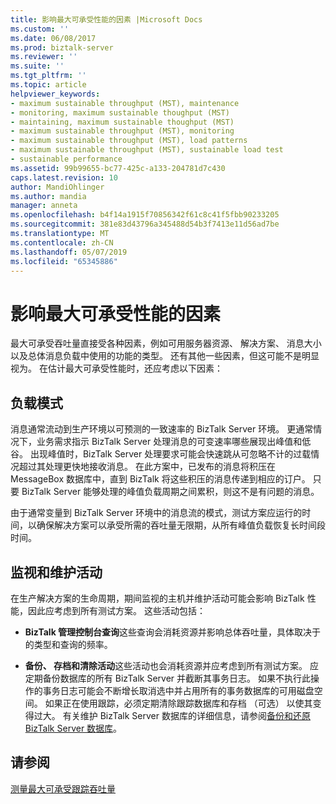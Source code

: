 ```yaml
---
title: 影响最大可承受性能的因素 |Microsoft Docs
ms.custom: ''
ms.date: 06/08/2017
ms.prod: biztalk-server
ms.reviewer: ''
ms.suite: ''
ms.tgt_pltfrm: ''
ms.topic: article
helpviewer_keywords:
- maximum sustainable throughput (MST), maintenance
- monitoring, maximum sustainable thoughput (MST)
- maintaining, maximum sustainable thoughput (MST)
- maximum sustainable throughput (MST), monitoring
- maximum sustainable throughput (MST), load patterns
- maximum sustainable throughput (MST), sustainable load test
- sustainable performance
ms.assetid: 99b99655-bc77-425c-a133-204781d7c430
caps.latest.revision: 10
author: MandiOhlinger
ms.author: mandia
manager: anneta
ms.openlocfilehash: b4f14a1915f70856342f61c8c41f5fbb90233205
ms.sourcegitcommit: 381e83d43796a345488d54b3f7413e11d56ad7be
ms.translationtype: MT
ms.contentlocale: zh-CN
ms.lasthandoff: 05/07/2019
ms.locfileid: "65345886"
---
```

# <a name="factors-that-affect-maximum-sustainable-performance"></a>影响最大可承受性能的因素
最大可承受吞吐量直接受各种因素，例如可用服务器资源、 解决方案、 消息大小以及总体消息负载中使用的功能的类型。 还有其他一些因素，但这可能不是明显视为。 在估计最大可承受性能时，还应考虑以下因素：  
  
## <a name="load-patterns"></a>负载模式  
 消息通常流动到生产环境以可预测的一致速率的 BizTalk Server 环境。 更通常情况下，业务需求指示 BizTalk Server 处理消息的可变速率哪些展现出峰值和低谷。 出现峰值时，BizTalk Server 处理要求可能会快速跳从可忽略不计的过载情况超过其处理更快地接收消息。 在此方案中，已发布的消息将积压在 MessageBox 数据库中，直到 BizTalk 将这些积压的消息传递到相应的订户。 只要 BizTalk Server 能够处理的峰值负载周期之间累积，则这不是有问题的消息。  
  
 由于通常变量到 BizTalk Server 环境中的消息流的模式，测试方案应运行的时间，以确保解决方案可以承受所需的吞吐量无限期，从所有峰值负载恢复长时间段时间。  
  
## <a name="monitoring-and-maintenance-activities"></a>监视和维护活动  
 在生产解决方案的生命周期，期间监视的主机并维护活动可能会影响 BizTalk 性能，因此应考虑到所有测试方案。 这些活动包括：  
  
-   **BizTalk 管理控制台查询**这些查询会消耗资源并影响总体吞吐量，具体取决于的类型和查询的频率。  
  
-   **备份、 存档和清除活动**这些活动也会消耗资源并应考虑到所有测试方案。 应定期备份数据库的所有 BizTalk Server 并截断其事务日志。 如果不执行此操作的事务日志可能会不断增长取消选中并占用所有的事务数据库的可用磁盘空间。 如果正在使用跟踪，必须定期清除跟踪数据库和存档 （可选） 以使其变得过大。 有关维护 BizTalk Server 数据库的详细信息，请参阅[备份和还原 BizTalk Server 数据库](../core/backing-up-and-restoring-biztalk-server-databases.md)。  
  
## <a name="see-also"></a>请参阅  
 [测量最大可承受跟踪吞吐量](../core/measuring-maximum-sustainable-tracking-throughput.md)